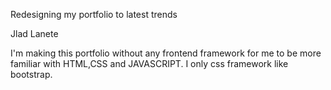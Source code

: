 Redesigning my portfolio to latest trends

Jlad Lanete

I'm making this portfolio without any frontend framework for me to be more familiar with HTML,CSS and JAVASCRIPT. I only css framework like bootstrap.
